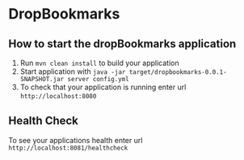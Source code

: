 # DropBookmarks

How to start the dropBookmarks application
---

1. Run `mvn clean install` to build your application
1. Start application with `java -jar target/dropbookmarks-0.0.1-SNAPSHOT.jar server config.yml`
1. To check that your application is running enter url `http://localhost:8080`

Health Check
---

To see your applications health enter url `http://localhost:8081/healthcheck`
